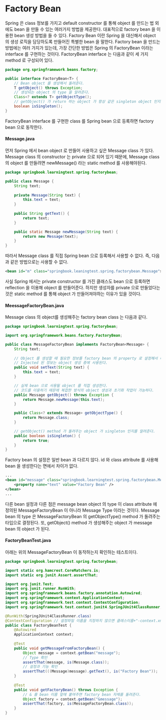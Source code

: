 # Factory Bean
Spring 은 class 정보를 가지고 default constructor 를 통해 object 를 만드는 법 외에도 bean 을 만들 수 있는 여러가지 방법을 제공한다. 대표적으로 factory bean 을 이용한 bean 생성 방법을 들 수 있다. Factory Bean 이란 Spring 을 대신해서 object 의 생성 로직을 담당하도록 만들어진 특별한 bean 을 말한다. 
Factory bean 을 만드는 방법에는 여러 가지가 있는데, 가장 간단한 방법은 Spring 의 FactoryBean 이라는 interface 를 구현하는 것이다. FactoryBean interface 는 다음과 같이 세 가지 method 로 구성되어 있다.
```java
package org.springframework.beans.factory;

public interface FactoryBean<T> {
	// Bean object 를 생성해서 돌려준다.
	T getObject() throws Exception;
	// 생성되는 object 의 type 을 알려준다.
	Class<? extends T> getObjectType();
	// getObject() 가 return 하는 object 가 항상 같은 singleton object 인지 알려준다.
	boolean isSingleton();
}
```
FactoryBean interface 를 구현한 class 를 Spring bean 으로 등록하면 factory bean 으로 동작한다.

#### Message.java
먼저 Spring 에서 bean object 로 만들어 사용하고 싶은 Message class 가 있다. Message class 의 constructor 는 private 으로 되어 있기 때문에, Message class 의 object 를 만들려면 newMessage() 라는 static method 를 사용해야된다.
```java
package springbook.learningtest.spring.factorybean;

public class Message {
	String text;
	
	private Message(String text) {
		this.text = text;
	}
	
	public String getText() {
		return text;
	}

	public static Message newMessage(String text) {
		return new Message(text);
	}
}
```
따라서 Message class 를 직접 Spring bean 으로 등록해서 사용할 수 없다. 즉, 다음과 같은 방법으로는 사용할 수 없다.
```xml
<bean id="m" class="springbook.leaningtest.spring.factorybean.Message">
```
사실 Spring 에서는 private constructor 를 가진 클래스도 bean 으로 등록하면 reflection 을 이용해 object 를 만들어준다. 하지만 생성자를 private 으로 만들었다는 것은 static method 를 통해 object 가 만들어져야하는 이유가 있을 것이다. 

#### MeessageFactoryBean.java
Message class 의 object를 생성해주는 factory bean class 는 다음과 같다.
```java
package springbook.learningtest.spring.factorybean;

import org.springframework.beans.factory.FactoryBean;

public class MessageFactoryBean implements FactoryBean<Message> {
	String text;
	
	// Object 를 생성할 때 필요한 정보를 factory bean 의 property 로 설정해서 대신 DI 받을 수 있게 한다. 
	// Injected 된 정보는 object 생성 중에 사용된다.
	public void setText(String text) {
		this.text = text;
	}

	// 실제 bean 으로 사용될 object 를 직접 생성한다. 
	// 코드를 이용하기 때문에 복잡한 방식의 object 생성과 초기화 작업이 가능하다.
	public Message getObject() throws Exception {
		return Message.newMessage(this.text);
	}

	public Class<? extends Message> getObjectType() {
		return Message.class;
	}

	// getObject() method 가 돌려주는 object 가 singleton 인지를 알려준다.
	public boolean isSingleton() {
		return true;
	}
}
```

Factory bean 의 설정은 일반 bean 과 다르지 않다. id 와 class attribute 를 사용해 bean 을 생성한다는 면에서 차이가 없다.
```xml
...
<bean id="message" class="springbook.learningtest.spring.factorybean.MessageFactoryBean">
	<property name="text" value="Factory Bean" />
</bean>
...
```
다른 bean 설정과 다른 점은 message bean object 의 type 이 class attribute 에 정의된 MessageFactoryBean 이 아니라 Message Type 이라는 것이다. Message bean 의 type 은 MessageFactoryBean 의 getObjectType() method 가 돌려주는 타입으로 결정된다. 또, getObject() method 가 생성해주는 object 가 message bean 의 object 가 된다.

#### FactoryBeanTest.java
아래는 위의 MessageFactoryBean 이 동작하는지 확인하는 테스트이다.
```java
package springbook.learningtest.spring.factorybean;

import static org.hamcrest.CoreMatchers.is;
import static org.junit.Assert.assertThat;

import org.junit.Test;
import org.junit.runner.RunWith;
import org.springframework.beans.factory.annotation.Autowired;
import org.springframework.context.ApplicationContext;
import org.springframework.test.context.ContextConfiguration;
import org.springframework.test.context.junit4.SpringJUnit4ClassRunner;

@RunWith(SpringJUnit4ClassRunner.class)
@ContextConfiguration // 설정파일 이름을 지정하지 않으면 클래스이름+"-context.xml" 이 기본으로 사용된다.
public class FactoryBeanTest {
	@Autowired
	ApplicationContext context;
	
	@Test
	public void getMessageFromFactoryBean() {
		Object message = context.getBean("message");
		// Type 확인
		assertThat(message, is(Message.class));
		// 설정과 기능 확인
		assertThat(((Message)message).getText(), is("Factory Bean"));
	}
	
	@Test
	public void getFactoryBean() throws Exception {
		// & 를 bean 이름 앞에 붙여주면 factory bean 자체를 돌려준다.
		Object factory = context.getBean("&message");
		assertThat(factory, is(MessageFactoryBean.class));
	}
}
```
